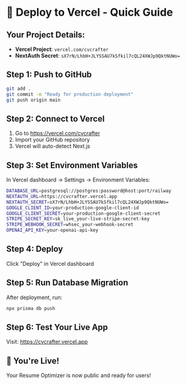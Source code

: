 # 🚀 Deploy to Vercel - Quick Guide

## Your Project Details:
- **Vercel Project**: `vercel.com/cvcrafter`
- **NextAuth Secret**: `sX7rN/LhbH+JLYSSAU7kSfkil7cQL24XWJp9QktNUWo=`

## Step 1: Push to GitHub
```bash
git add .
git commit -m "Ready for production deployment"
git push origin main
```

## Step 2: Connect to Vercel
1. Go to https://vercel.com/cvcrafter
2. Import your GitHub repository
3. Vercel will auto-detect Next.js

## Step 3: Set Environment Variables
In Vercel dashboard → Settings → Environment Variables:

```bash
DATABASE_URL=postgresql://postgres:password@host:port/railway
NEXTAUTH_URL=https://cvcrafter.vercel.app
NEXTAUTH_SECRET=sX7rN/LhbH+JLYSSAU7kSfkil7cQL24XWJp9QktNUWo=
GOOGLE_CLIENT_ID=your-production-google-client-id
GOOGLE_CLIENT_SECRET=your-production-google-client-secret
STRIPE_SECRET_KEY=sk_live_your-live-stripe-secret-key
STRIPE_WEBHOOK_SECRET=whsec_your-webhook-secret
OPENAI_API_KEY=your-openai-api-key
```

## Step 4: Deploy
Click "Deploy" in Vercel dashboard

## Step 5: Run Database Migration
After deployment, run:
```bash
npx prisma db push
```

## Step 6: Test Your Live App
Visit: https://cvcrafter.vercel.app

## 🎉 You're Live!
Your Resume Optimizer is now public and ready for users!

